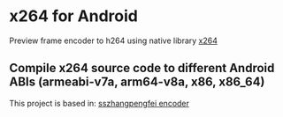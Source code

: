 # x264 for Android

Preview frame encoder to h264 using native library [x264]

## Compile x264 source code to different Android ABIs (armeabi-v7a, arm64-v8a, x86, x86_64)

This project is based in: [sszhangpengfei encoder]

[sszhangpengfei encoder]: https://github.com/sszhangpengfei/android_x264_encoder
[x264]: https://www.videolan.org/developers/x264.html
